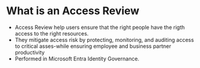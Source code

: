 # What is an Access Review
- Access Review help users ensure that the right people have the rigth access to the right resources.
- They mitigate access risk by protecting, monitoring, and auditing access to critical asses-while ensuring employee and business partner productivity
- Performed in Microsoft Entra Identity Governance.